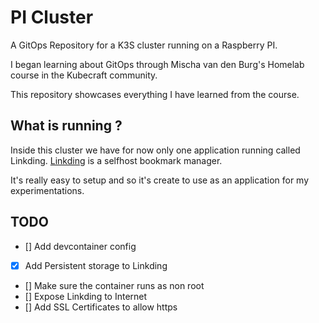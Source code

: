 # PI Cluster
A GitOps Repository for a K3S cluster running on a Raspberry PI.

I began learning about GitOps through Mischa van den Burg's Homelab course in the Kubecraft community.

This repository showcases everything I have learned from the course.

## What is running ?

Inside this cluster we have for now only one application running called Linkding.
[Linkding](https://github.com/sissbruecker/linkding)  is a selfhost bookmark manager.

It's really easy to setup and so it's create to use as an application for my experimentations.

## TODO

- [] Add devcontainer config
- [X] Add Persistent storage to Linkding
- [] Make sure the container runs as non root
- [] Expose Linkding to Internet
- [] Add SSL Certificates to allow https

